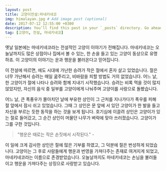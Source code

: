 ```yaml
---
layout: post
title: 고양이전설:마네키네코
img: himalayan.jpg # Add image post (optional)
date: 2017-07-12 12:55:00 +0300
description: You’ll find this post in your `_posts` directory. Go ahead and edit it and re-build the site to see your changes. # Add post description (optional)
tag: [고양이, 전설, 마네키네코]
---
```

옛날 일본에는 마네키네코라는 전설적인 고양이 이야기가 전해집니다. 마네키네코는 오늘날까지도 많은 상점이나 집에서 볼 수 있는, 한 손을 들고 있는 고양이 동상으로 유명하죠. 이 고양이의 이야기는 운과 행운을 불러온다고 믿어집니다.

이 전설에 따르면, 에도 시대에 가난한 승려가 작은 절에서 혼자 살고 있었습니다. 절은 너무 가난해서 승려는 매일 굶주리고, 비바람을 피할 방법도 거의 없었습니다. 어느 날, 한 고양이가 절에 나타나 승려와 함께 지내기 시작했습니다. 승려는 비록 먹을 것이 많지 않았지만, 자신의 음식 중 일부를 고양이에게 나눠주며 고양이를 사랑으로 돌봤습니다.

어느 날, 큰 폭풍우가 몰아치던 날에 부유한 상인이 그 근처를 지나가다가 폭우를 피해 절 앞에서 잠시 쉬고 있었습니다. 그때 그 상인은 문 앞에 서 있던 고양이가 한 발을 들고 자신을 부르는 듯한 동작을 하는 것을 보게 됩니다. 호기심에 이끌려 상인은 고양이가 있는 절로 들어갔고, 그 순간 상인이 머물던 나무가 벼락에 맞아 쓰러졌습니다. 고양이가 그를 구한 것입니다.
> "행운은 때로는 작은 손짓에서 시작된다." <cite>- </cite>

이 일에 크게 감사한 상인은 절에 많은 기부를 하였고, 그 덕분에 절은 번성하게 되었습니다. 고양이는 그 후로 사람들에게 행운과 번영을 가져다주는 존재로 여겨지게 되었고, 마네키네코라는 이름으로 존경받았습니다. 오늘날까지도 마네키네코는 손님을 불러들이고 행운을 가져다주는 상징으로 사랑받고 있습니다.
